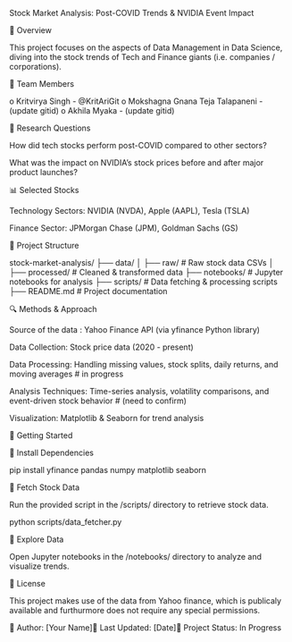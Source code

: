 Stock Market Analysis: Post-COVID Trends & NVIDIA Event Impact

📌 Overview

This project focuses on the aspects of Data Management in Data Science, diving into the stock trends of Tech and Finance giants (i.e. companies / corporations).

👔 Team Members

o Kritvirya Singh - @KritAriGit
o Mokshagna Gnana Teja Talapaneni - (update gitid)
o Akhila Myaka - (update gitid)

🎯 Research Questions

How did tech stocks perform post-COVID compared to other sectors?

What was the impact on NVIDIA’s stock prices before and after major product launches?

📊 Selected Stocks

Technology Sectors: NVIDIA (NVDA), Apple (AAPL), Tesla (TSLA)

Finance Sector: JPMorgan Chase (JPM), Goldman Sachs (GS)

📂 Project Structure

stock-market-analysis/
├── data/
│   ├── raw/         # Raw stock data CSVs
│   ├── processed/   # Cleaned & transformed data
├── notebooks/       # Jupyter notebooks for analysis
├── scripts/         # Data fetching & processing scripts
├── README.md        # Project documentation

🔍 Methods & Approach

Source of the data : Yahoo Finance API (via yfinance Python library)

Data Collection: Stock price data (2020 - present)

Data Processing: Handling missing values, stock splits, daily returns, and moving averages          # in progress

Analysis Techniques: Time-series analysis, volatility comparisons, and event-driven stock behavior  # (need to confirm)

Visualization: Matplotlib & Seaborn for trend analysis

🚀 Getting Started

🔹 Install Dependencies

pip install yfinance pandas numpy matplotlib seaborn

🔹 Fetch Stock Data

Run the provided script in the /scripts/ directory to retrieve stock data.

python scripts/data_fetcher.py

🔹 Explore Data

Open Jupyter notebooks in the /notebooks/ directory to analyze and visualize trends.

📜 License

This project makes use of the data from Yahoo finance, which is publicaly available and furthurmore does not require any special permissions.

📌 Author: [Your Name]📅 Last Updated: [Date]🔗 Project Status: In Progress
